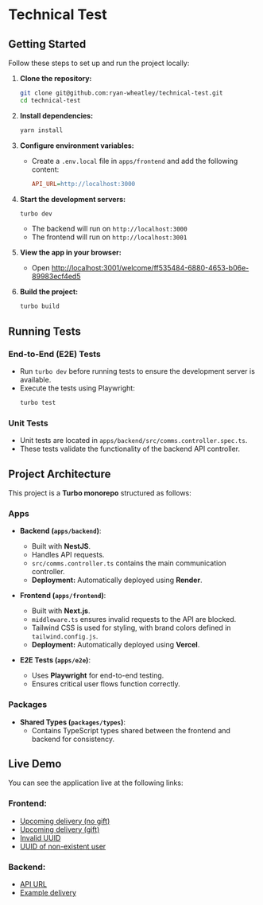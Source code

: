 # Technical Test

## Getting Started

Follow these steps to set up and run the project locally:

1. **Clone the repository:**
   ```sh
   git clone git@github.com:ryan-wheatley/technical-test.git
   cd technical-test
   ```

2. **Install dependencies:**
   ```sh
   yarn install
   ```

3. **Configure environment variables:**
    - Create a `.env.local` file in `apps/frontend` and add the following content:
      ```ini
      API_URL=http://localhost:3000
      ```

4. **Start the development servers:**
   ```sh
   turbo dev
   ```
    - The backend will run on `http://localhost:3000`
    - The frontend will run on `http://localhost:3001`

5. **View the app in your browser:**
    - Open [http://localhost:3001/welcome/ff535484-6880-4653-b06e-89983ecf4ed5](http://localhost:3001/welcome/ff535484-6880-4653-b06e-89983ecf4ed5)

6. **Build the project:**
   ```sh
   turbo build
   ```

## Running Tests

### End-to-End (E2E) Tests
- Run `turbo dev` before running tests to ensure the development server is available.
- Execute the tests using Playwright:
  ```sh
  turbo test
  ```

### Unit Tests
- Unit tests are located in `apps/backend/src/comms.controller.spec.ts`.
- These tests validate the functionality of the backend API controller.

## Project Architecture

This project is a **Turbo monorepo** structured as follows:

### Apps
- **Backend (`apps/backend`)**:
    - Built with **NestJS**.
    - Handles API requests.
    - `src/comms.controller.ts` contains the main communication controller.
    - **Deployment:** Automatically deployed using **Render**.

- **Frontend (`apps/frontend`)**:
    - Built with **Next.js**.
    - `middleware.ts` ensures invalid requests to the API are blocked.
    - Tailwind CSS is used for styling, with brand colors defined in `tailwind.config.js`.
    - **Deployment:** Automatically deployed using **Vercel**.

- **E2E Tests (`apps/e2e`)**:
    - Uses **Playwright** for end-to-end testing.
    - Ensures critical user flows function correctly.

### Packages
- **Shared Types (`packages/types`)**:
    - Contains TypeScript types shared between the frontend and backend for consistency.

## Live Demo

You can see the application live at the following links:

### Frontend:
- [Upcoming delivery (no gift)](https://frontend-sigma-one-95.vercel.app/welcome/3dfdc5cf-b8ed-40f7-a5ca-5e88ad103b60)
- [Upcoming delivery (gift)](https://frontend-sigma-one-95.vercel.app/welcome/ff535484-6880-4653-b06e-89983ecf4ed5)
- [Invalid UUID](https://frontend-sigma-one-95.vercel.app/welcome/NON-UUID)
- [UUID of non-existent user](https://frontend-sigma-one-95.vercel.app/welcome/ff535484-6880-4653-b06e-89983ecf4ed6)

### Backend:
- [API URL](https://backend-ffiu.onrender.com/comms/your-next-delivery/)
- [Example delivery](https://backend-ffiu.onrender.com/comms/your-next-delivery/ff535484-6880-4653-b06e-89983ecf4ed5)
